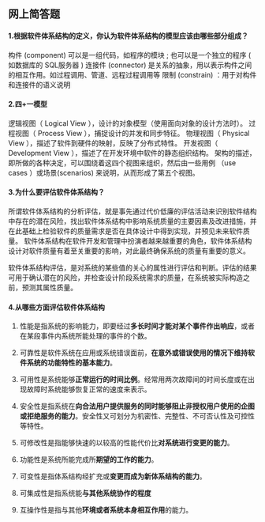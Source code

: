 ## 网上简答题

#### 1.根据软件体系结构的定义，你认为软件体系结构的模型应该由哪些部分组成？

构件 (component) 可以是一组代码，如程序的模块 ; 也可以是一个独立的程序 ( 如数据库的 SQL服务器 ) 
连接件 (connector) 是关系的抽象，用以表示构件之间的相互作用。如过程调用、管道、远程过程调用等
限制 (constrain) ：用于对构件和连接件的语义说明

#### 2.四+一模型

逻辑视图（ Logical View ），设计的对象模型（使用面向对象的设计方法时）。
过程视图（ Process View ），捕捉设计的并发和同步特征。
物理视图（ Physical View ），描述了软件到硬件的映射，反映了分布式特性。
开发视图（ Development View ），描述了在开发环境中软件的静态组织结构。
架构的描述，即所做的各种决定，可以围绕着这四个视图来组织，然后由一些用例 （use cases ）或场景(scenarios) 来说明，从而形成了第五个视图。

#### 3.为什么要评估软件体系结构？

所谓软件体系结构的分析评估，就是事先通过代价低廉的评估活动来识别软件结构中存在的潜在风险，找出软件体系结构中影响系统质量的主要因素及改进措施，并在此基础上检验软件的质量需求是否在具体设计中得到实现，并预见未来软件质量。
软件体系结构在软件开发和管理中扮演者越来越重要的角色，软件体系结构设计对软件质量有着至关重要的影响，对此最终确保系统的质量有重要的意义。

软件体系结构评估，是对系统的某些值的关心的属性进行评估和判断。评估的结果可用于确认潜在的风险，并检查设计阶段系统需求的质量，在系统被实际构造之前，预测其属性质量。

#### 4.从哪些方面评估软件体系结构 

1. 性能是指系统的影响能力，即要经过**多长时间才能对某个事件作出响应**，或者在某段事件内系统所能处理的事件的个数。
2. 可靠性是软件系统在应用或系统错误面前，**在意外或错误使用的情况下维持软件系统的功能特性的基本能力**。
3. 可用性是系统能够**正常运行的时间比例**。经常用两次故障间的时间长度或在出现故障时系统能够恢复正常的速度来表示。

4. 安全性是指系统在**向合法用户提供服务的同时能够阻止非授权用户使用的企图或拒绝服务的能力**。安全性又可划分为机密性、完整性、不可否认性及可控性等特性。
5. 可修改性是指能够快速的以较高的性能代价比**对系统进行变更的能力**。
6. 功能性是系统所能完成所**期望的工作的能力**。


7. 可变性是指体系结构经扩充或**变更而成为新体系结构的能力**。
8. 可集成性是指系统能**与其他系统协作的程度** 
9. 互操作性是指与其他**环境或者系统本身相互作用**的能力。

